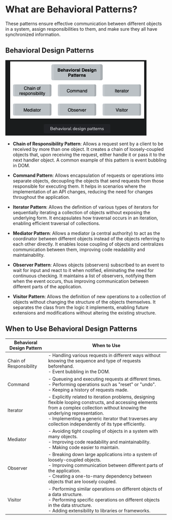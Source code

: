 # What are Behavioral Patterns?

These patterns ensure effective communication between different objects in a system, assign responsibilities to them, and make sure they all have synchronized information.

## Behavioral Design Patterns
![img.png](img.png)
- **Chain of Responsibility Pattern**:
  Allows a request sent by a client to be received by more than one object. It creates a chain of loosely-coupled objects that, upon receiving the request, either handle it or pass it to the next handler object. A common example of this pattern is event bubbling in DOM.

- **Command Pattern**:
  Allows encapsulation of requests or operations into separate objects, decoupling the objects that send requests from those responsible for executing them. It helps in scenarios where the implementation of an API changes, reducing the need for changes throughout the application.

- **Iterator Pattern**:
  Allows the definition of various types of iterators for sequentially iterating a collection of objects without exposing the underlying form. It encapsulates how traversal occurs in an iteration, enabling efficient traversal of collections.

- **Mediator Pattern**:
  Allows a mediator (a central authority) to act as the coordinator between different objects instead of the objects referring to each other directly. It enables loose coupling of objects and centralizes communication between them, improving code readability and maintainability.

- **Observer Pattern**:
  Allows objects (observers) subscribed to an event to wait for input and react to it when notified, eliminating the need for continuous checking. It maintains a list of observers, notifying them when the event occurs, thus improving communication between different parts of the application.

- **Visitor Pattern**:
  Allows the definition of new operations to a collection of objects without changing the structure of the objects themselves. It separates the class from the logic it implements, enabling future extensions and modifications without altering the existing structure.

## When to Use Behavioral Design Patterns

| Behavioral Design Pattern | When to Use |
|---------------------------|-------------|
| Chain of Responsibility | - Handling various requests in different ways without knowing the sequence and type of requests beforehand.<br>- Event bubbling in the DOM. |
| Command | - Queueing and executing requests at different times.<br>- Performing operations such as "reset" or "undo".<br>- Keeping a history of requests made. |
| Iterator | - Explicitly related to iteration problems, designing flexible looping constructs, and accessing elements from a complex collection without knowing the underlying representation.<br>- Implementing a generic iterator that traverses any collection independently of its type efficiently. |
| Mediator | - Avoiding tight coupling of objects in a system with many objects.<br>- Improving code readability and maintainability.<br>- Making code easier to maintain. |
| Observer | - Breaking down large applications into a system of loosely-coupled objects.<br>- Improving communication between different parts of the application.<br>- Creating a one-to-many dependency between objects that are loosely coupled. |
| Visitor | - Performing similar operations on different objects of a data structure.<br>- Performing specific operations on different objects in the data structure.<br>- Adding extensibility to libraries or frameworks. |
